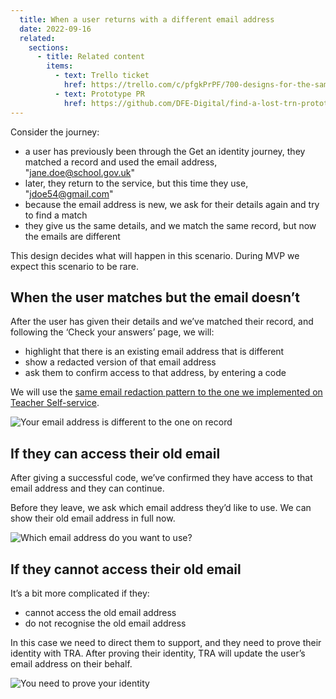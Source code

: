 ```yaml
---
  title: When a user returns with a different email address
  date: 2022-09-16
  related:
    sections:
      - title: Related content
        items:
          - text: Trello ticket
            href: https://trello.com/c/pfgkPrPF/700-designs-for-the-same-user-returning-with-a-different-email
          - text: Prototype PR
            href: https://github.com/DFE-Digital/find-a-lost-trn-prototype/pull/153
---
```


Consider the journey:

- a user has previously been through the Get an identity journey, they matched a record and used the email address, "jane.doe@school.gov.uk"
- later, they return to the service, but this time they use, "jdoe54@gmail.com"
- because the email address is new, we ask for their details again and try to find a match
- they give us the same details, and we match the same record, but now the emails are different

This design decides what will happen in this scenario. During MVP we expect this scenario to be rare.

## When the user matches but the email doesn’t

After the user has given their details and we’ve matched their record, and following the ‘Check your answers’ page, we will:

- highlight that there is an existing email address that is different
- show a redacted version of that email address
- ask them to confirm access to that address, by entering a code

We will use the [same email redaction pattern to the one we implemented on Teacher Self-service](https://github.com/DFE-Digital/dqt-web-portal/blob/main/src/Dqt.Portals/Tests/DqtWebPortals.Tests/RedactionHelperTests.cs#L8-L22).

![Your email address is different to the one on record](01-your-email-address-is-different.png "Your email address is different to the one on record")

## If they can access their old email

After giving a successful code, we’ve confirmed they have access to that email address and they can continue.

Before they leave, we ask which email address they’d like to use. We can show their old email address in full now.

![Which email address do you want to use?](02-which-email-address-do-you-want-to-use.png "Which email address do you want to use?")

## If they cannot access their old email

It’s a bit more complicated if they:

- cannot access the old email address
- do not recognise the old email address

In this case we need to direct them to support, and they need to prove their identity with TRA. After proving their identity, TRA will update the user’s email address on their behalf.

![You need to prove your identity](03-you-need-to-prove-your-identity.png "You need to prove your identity")
